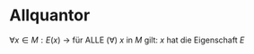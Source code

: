 # Allquantor
$\forall x \in M:E(x)$ -> für ALLE ($\forall$) $x$ in $M$ gilt: $x$ hat die Eigenschaft $E$